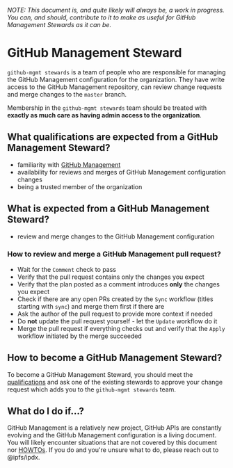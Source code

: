_NOTE: This document is, and quite likely will always be, a work in progress. You can, and should, contribute to it to make as useful for GitHub Management Stewards as it can be._

# GitHub Management Steward

`github-mgmt stewards` is a team of people who are responsible for managing the GitHub Management configuration for the organization. They have write access to the GitHub Management repository, can review change requests and merge changes to the `master` branch.

Membership in the `github-mgmt stewards` team should be treated with **exactly as much care as having admin access to the organization**.

## What qualifications are expected from a GitHub Management Steward?

- familiarity with [GitHub Management](ABOUT.md)
- availability for reviews and merges of GitHub Management configuration changes
- being a trusted member of the organization

## What is expected from a GitHub Management Steward?

- review and merge changes to the GitHub Management configuration

### How to review and merge a GitHub Management pull request?

- Wait for the `Comment` check to pass
- Verify that the pull request contains only the changes you expect
- Verify that the plan posted as a comment introduces **only** the changes you expect
- Check if there are any open PRs created by the `Sync` workflow (titles starting with `sync`) and merge them first if there are
- Ask the author of the pull request to provide more context if needed
- Do **not** update the pull request yourself - let the `Update` workflow do it
- Merge the pull request if everything checks out and verify that the `Apply` workflow initiated by the merge succeeded

## How to become a GitHub Management Steward?

To become a GitHub Management Steward, you should meet the [qualifications](#what-qualifications-are-expected-from-a-github-management-steward) and ask one of the existing stewards to approve your change request which adds you to the `github-mgmt stewards` team.

## What do I do if...?

GitHub Management is a relatively new project, GitHub APIs are constantly evolving and the GitHub Management configuration is a living document. You will likely encounter situations that are not covered by this document nor [HOWTOs](HOWTOS.md). If you do and you're unsure what to do, please reach out to @ipfs/ipdx.
